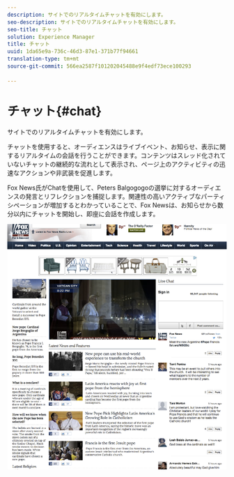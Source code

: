 ```yaml
---
description: サイトでのリアルタイムチャットを有効にします。
seo-description: サイトでのリアルタイムチャットを有効にします。
seo-title: チャット
solution: Experience Manager
title: チャット
uuid: 1da65e9a-736c-46d3-87e1-371b77f94661
translation-type: tm+mt
source-git-commit: 566ea2587f101202045488e9f4edf73ece100293

---
```



# チャット{#chat}

サイトでのリアルタイムチャットを有効にします。

チャットを使用すると、オーディエンスはライブイベント、お知らせ、表示に関するリアルタイムの会話を行うことができます。コンテンツはスレッド化されていないチャットの継続的な流れとして表示され、ページ上のアクティビティの迅速なアクションや非武装を促進します。

Fox News氏がChatを使用して、Peters Balgogogoの選挙に対するオーディエンスの発言とリフレクションを捕捉します。関連性の高いアクティブなパーティシペーションが増加するとわかっていることで、Fox Newsは、お知らせから数分以内にチャットを開始し、即座に会話を作成します。

![](assets/chat_example.png)

